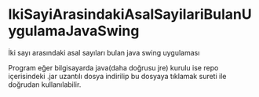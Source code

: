 # IkiSayiArasindakiAsalSayilariBulanUygulamaJavaSwing
İki sayı arasındaki asal sayıları bulan java swing uygulaması

Program eğer bilgisayarda java(daha doğrusu jre) kurulu ise repo içerisindeki 
.jar uzantılı dosya indirilip bu dosyaya tıklamak sureti ile doğrudan kullanılabilir.
